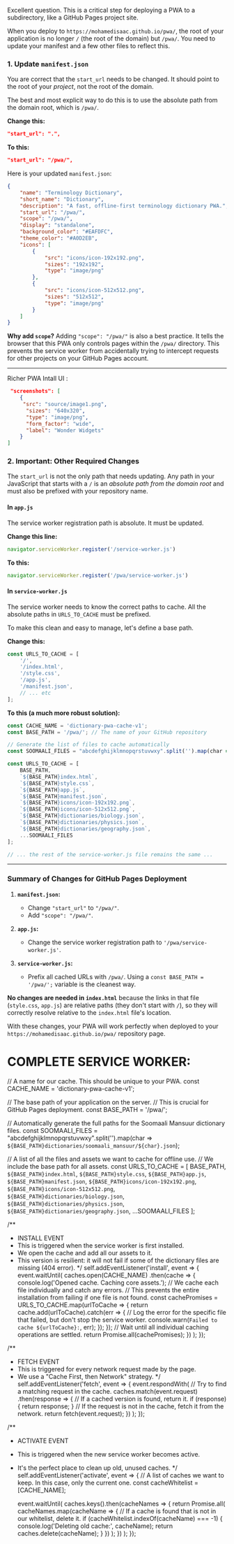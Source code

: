 Excellent question. This is a critical step for deploying a PWA to a subdirectory, like a GitHub Pages project site.

When you deploy to `https://mohamedisaac.github.io/pwa/`, the root of your application is no longer `/` (the root of the domain) but `/pwa/`. You need to update your manifest and a few other files to reflect this.

### 1. Update `manifest.json`

You are correct that the `start_url` needs to be changed. It should point to the root of your *project*, not the root of the domain.

The best and most explicit way to do this is to use the absolute path from the domain root, which is `/pwa/`.

**Change this:**
```json
"start_url": ".",
```

**To this:**
```json
"start_url": "/pwa/",
```

Here is your updated `manifest.json`:

```json
{
    "name": "Terminology Dictionary",
    "short_name": "Dictionary",
    "description": "A fast, offline-first terminology dictionary PWA.",
    "start_url": "/pwa/",
    "scope": "/pwa/",
    "display": "standalone",
    "background_color": "#EAFDFC",
    "theme_color": "#A0D2EB",
    "icons": [
        {
            "src": "icons/icon-192x192.png",
            "sizes": "192x192",
            "type": "image/png"
        },
        {
            "src": "icons/icon-512x512.png",
            "sizes": "512x512",
            "type": "image/png"
        }
    ]
}
```
**Why add `scope`?**
Adding `"scope": "/pwa/"` is also a best practice. It tells the browser that this PWA only controls pages within the `/pwa/` directory. This prevents the service worker from accidentally trying to intercept requests for other projects on your GitHub Pages account.

---

Richer PWA Intall UI :
``` json
 "screenshots": [
    {
     "src": "source/image1.png",
      "sizes": "640x320",
      "type": "image/png",
      "form_factor": "wide",
      "label": "Wonder Widgets"
    }
]
````

### 2. Important: Other Required Changes

The `start_url` is not the only path that needs updating. Any path in your JavaScript that starts with a `/` is an *absolute path from the domain root* and must also be prefixed with your repository name.

#### In `app.js`

The service worker registration path is absolute. It must be updated.

**Change this line:**
```javascript
navigator.serviceWorker.register('/service-worker.js')
```

**To this:**
```javascript
navigator.serviceWorker.register('/pwa/service-worker.js')
```

#### In `service-worker.js`

The service worker needs to know the correct paths to cache. All the absolute paths in `URLS_TO_CACHE` must be prefixed.

To make this clean and easy to manage, let's define a base path.

**Change this:**
```javascript
const URLS_TO_CACHE = [
    '/',
    '/index.html',
    '/style.css',
    '/app.js',
    '/manifest.json',
    // ... etc
];
```

**To this (a much more robust solution):**

```javascript
const CACHE_NAME = 'dictionary-pwa-cache-v1';
const BASE_PATH = '/pwa/'; // The name of your GitHub repository

// Generate the list of files to cache automatically
const SOOMAALI_FILES = "abcdefghijklmnopqrstuvwxy".split('').map(char => `${BASE_PATH}dictionaries/soomaali_mansuur/${char}.json`);

const URLS_TO_CACHE = [
    BASE_PATH,
    `${BASE_PATH}index.html`,
    `${BASE_PATH}style.css`,
    `${BASE_PATH}app.js`,
    `${BASE_PATH}manifest.json`,
    `${BASE_PATH}icons/icon-192x192.png`,
    `${BASE_PATH}icons/icon-512x512.png`,
    `${BASE_PATH}dictionaries/biology.json`,
    `${BASE_PATH}dictionaries/physics.json`,
    `${BASE_PATH}dictionaries/geography.json`,
    ...SOOMAALI_FILES
];

// ... the rest of the service-worker.js file remains the same ...
```

---

### Summary of Changes for GitHub Pages Deployment

1.  **`manifest.json`:**
    *   Change `"start_url"` to `"/pwa/"`.
    *   Add `"scope": "/pwa/"`.

2.  **`app.js`:**
    *   Change the service worker registration path to `'/pwa/service-worker.js'`.

3.  **`service-worker.js`:**
    *   Prefix all cached URLs with `/pwa/`. Using a `const BASE_PATH = '/pwa/';` variable is the cleanest way.

**No changes are needed in `index.html`** because the links in that file (`style.css`, `app.js`) are relative paths (they don't start with `/`), so they will correctly resolve relative to the `index.html` file's location.

With these changes, your PWA will work perfectly when deployed to your `https://mohamedisaac.github.io/pwa/` repository page.


# COMPLETE SERVICE WORKER:
// A name for our cache. This should be unique to your PWA.
const CACHE_NAME = 'dictionary-pwa-cache-v1';

// The base path of your application on the server.
// This is crucial for GitHub Pages deployment.
const BASE_PATH = '/pwa/';

// Automatically generate the full paths for the Soomaali Mansuur dictionary files.
const SOOMAALI_FILES = "abcdefghijklmnopqrstuvwxy".split('').map(char => `${BASE_PATH}dictionaries/soomaali_mansuur/${char}.json`);

// A list of all the files and assets we want to cache for offline use.
// We include the base path for all assets.
const URLS_TO_CACHE = [
    BASE_PATH,
    `${BASE_PATH}index.html`,
    `${BASE_PATH}style.css`,
    `${BASE_PATH}app.js`,
    `${BASE_PATH}manifest.json`,
    `${BASE_PATH}icons/icon-192x192.png`,
    `${BASE_PATH}icons/icon-512x512.png`,
    `${BASE_PATH}dictionaries/biology.json`,
    `${BASE_PATH}dictionaries/physics.json`,
    `${BASE_PATH}dictionaries/geography.json`,
    ...SOOMAALI_FILES
];

/**
 * INSTALL EVENT
 * This is triggered when the service worker is first installed.
 * We open the cache and add all our assets to it.
 * This version is resilient: it will not fail if some of the dictionary files are missing (404 error).
 */
self.addEventListener('install', event => {
    event.waitUntil(
        caches.open(CACHE_NAME)
            .then(cache => {
                console.log('Opened cache. Caching core assets.');
                // We cache each file individually and catch any errors.
                // This prevents the entire installation from failing if one file is not found.
                const cachePromises = URLS_TO_CACHE.map(urlToCache => {
                    return cache.add(urlToCache).catch(err => {
                        // Log the error for the specific file that failed, but don't stop the service worker.
                        console.warn(`Failed to cache ${urlToCache}:`, err);
                    });
                });
                // Wait until all individual caching operations are settled.
                return Promise.all(cachePromises);
            })
    );
});

/**
 * FETCH EVENT
 * This is triggered for every network request made by the page.
 * We use a "Cache First, then Network" strategy.
 */
self.addEventListener('fetch', event => {
    event.respondWith(
        // Try to find a matching request in the cache.
        caches.match(event.request)
            .then(response => {
                // If a cached version is found, return it.
                if (response) {
                    return response;
                }
                // If the request is not in the cache, fetch it from the network.
                return fetch(event.request);
            })
    );
});

/**
 * ACTIVATE EVENT
 * This is triggered when the new service worker becomes active.
 * It's the perfect place to clean up old, unused caches.
 */
self.addEventListener('activate', event => {
    // A list of caches we want to keep. In this case, only the current one.
    const cacheWhitelist = [CACHE_NAME];

    event.waitUntil(
        caches.keys().then(cacheNames => {
            return Promise.all(
                cacheNames.map(cacheName => {
                    // If a cache is found that is not in our whitelist, delete it.
                    if (cacheWhitelist.indexOf(cacheName) === -1) {
                        console.log('Deleting old cache:', cacheName);
                        return caches.delete(cacheName);
                    }
                })
            );
        })
    );
});